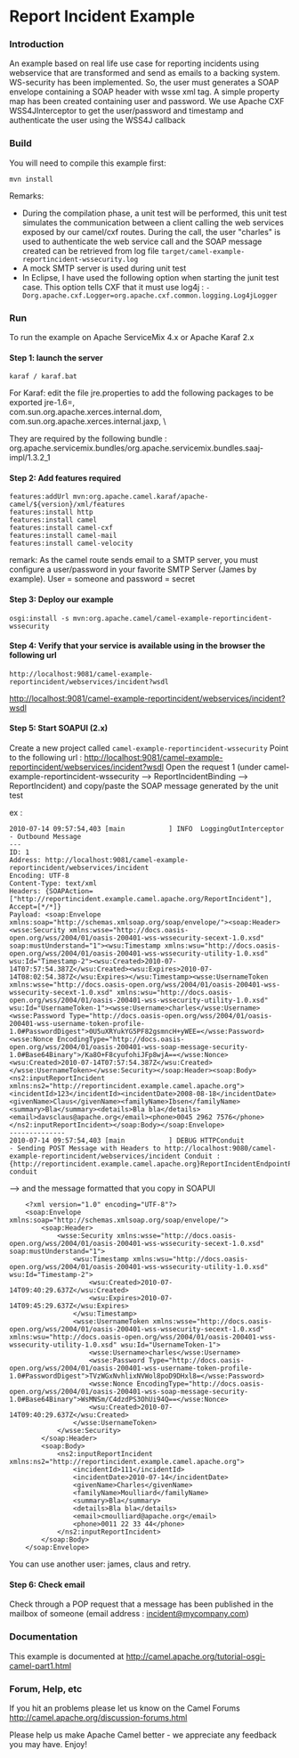 # Report Incident Example

### Introduction

An example based on real life use case for reporting incidents using webservice
that are transformed and send as emails to a backing system. WS-security has been
implemented. So, the user must generates a SOAP envelope containing a SOAP header
with wsse xml tag. A simple property map has been created containing user and password.
We use Apache CXF WSS4JInterceptor to get the user/password and timestamp and authenticate
the user using the WSS4J callback

### Build

You will need to compile this example first:

	mvn install

Remarks:
- During the compilation phase, a unit test will be performed, this unit test simulates the
  communication between a client calling the web services exposed by our camel/cxf routes. During the call,
  the user "charles" is used to authenticate the web service call and the SOAP message created can be
  retrieved from log file `target/camel-example-reportincident-wssecurity.log`
- A mock SMTP server is used during unit test
- In Eclipse, I have used the following option when starting the junit test case. This option tells
  CXF that it must use log4j : `-Dorg.apache.cxf.Logger=org.apache.cxf.common.logging.Log4jLogger`

### Run

To run the example on Apache ServiceMix 4.x or Apache Karaf 2.x

#### Step 1: launch the server

	karaf / karaf.bat
  
  For Karaf: edit the file jre.properties to add the following packages to be exported
  jre-1.6=, \
 com.sun.org.apache.xerces.internal.dom, \
 com.sun.org.apache.xerces.internal.jaxp, \
 
 They are required by the following bundle : org.apache.servicemix.bundles/org.apache.servicemix.bundles.saaj-impl/1.3.2_1
  
#### Step 2: Add features required

	features:addUrl mvn:org.apache.camel.karaf/apache-camel/${version}/xml/features
	features:install http
	features:install camel
	features:install camel-cxf
	features:install camel-mail
	features:install camel-velocity
  
  remark: As the camel route sends email to a SMTP server, you must configure a user/password in your favorite
          SMTP Server (James by example). User = someone and password = secret
  
#### Step 3: Deploy our example

	osgi:install -s mvn:org.apache.camel/camel-example-reportincident-wssecurity
  
#### Step 4: Verify that your service is available using in the browser the following url

	http://localhost:9081/camel-example-reportincident/webservices/incident?wsdl
	
<http://localhost:9081/camel-example-reportincident/webservices/incident?wsdl>

#### Step 5: Start SOAPUI (2.x)
  Create a new project called `camel-example-reportincident-wssecurity`
  Point to the following url : <http://localhost:9081/camel-example-reportincident/webservices/incident?wsdl>
  Open the request 1 (under camel-example-reportincident-wssecurity --> ReportIncidentBinding --> ReportIncident) and copy/paste the SOAP
  message generated by the unit test
  
  ex :
  
	2010-07-14 09:57:54,403 [main           ] INFO  LoggingOutInterceptor          - Outbound Message
	---
	ID: 1
	Address: http://localhost:9081/camel-example-reportincident/webservices/incident
	Encoding: UTF-8
	Content-Type: text/xml
	Headers: {SOAPAction=["http://reportincident.example.camel.apache.org/ReportIncident"], Accept=[*/*]}
	Payload: <soap:Envelope xmlns:soap="http://schemas.xmlsoap.org/soap/envelope/"><soap:Header><wsse:Security xmlns:wsse="http://docs.oasis-open.org/wss/2004/01/oasis-200401-wss-wssecurity-secext-1.0.xsd" soap:mustUnderstand="1"><wsu:Timestamp xmlns:wsu="http://docs.oasis-open.org/wss/2004/01/oasis-200401-wss-wssecurity-utility-1.0.xsd" wsu:Id="Timestamp-2"><wsu:Created>2010-07-14T07:57:54.387Z</wsu:Created><wsu:Expires>2010-07-14T08:02:54.387Z</wsu:Expires></wsu:Timestamp><wsse:UsernameToken xmlns:wsse="http://docs.oasis-open.org/wss/2004/01/oasis-200401-wss-wssecurity-secext-1.0.xsd" xmlns:wsu="http://docs.oasis-open.org/wss/2004/01/oasis-200401-wss-wssecurity-utility-1.0.xsd" wsu:Id="UsernameToken-1"><wsse:Username>charles</wsse:Username><wsse:Password Type="http://docs.oasis-open.org/wss/2004/01/oasis-200401-wss-username-token-profile-1.0#PasswordDigest">0U5uXRYukYG5PF82gsmncH+yWEE=</wsse:Password><wsse:Nonce EncodingType="http://docs.oasis-open.org/wss/2004/01/oasis-200401-wss-soap-message-security-1.0#Base64Binary">/Ka8O+F8cyufohiJFp8wjA==</wsse:Nonce><wsu:Created>2010-07-14T07:57:54.387Z</wsu:Created></wsse:UsernameToken></wsse:Security></soap:Header><soap:Body><ns2:inputReportIncident xmlns:ns2="http://reportincident.example.camel.apache.org"><incidentId>123</incidentId><incidentDate>2008-08-18</incidentDate><givenName>Claus</givenName><familyName>Ibsen</familyName><summary>Bla</summary><details>Bla bla</details><email>davsclaus@apache.org</email><phone>0045 2962 7576</phone></ns2:inputReportIncident></soap:Body></soap:Envelope>
	--------------
	2010-07-14 09:57:54,403 [main           ] DEBUG HTTPConduit                    - Sending POST Message with Headers to http://localhost:9080/camel-example-reportincident/webservices/incident Conduit :{http://reportincident.example.camel.apache.org}ReportIncidentEndpointPort.http-conduit
  
  --> and the message formatted that you copy in SOAPUI
  
		<?xml version="1.0" encoding="UTF-8"?>
		<soap:Envelope xmlns:soap="http://schemas.xmlsoap.org/soap/envelope/">
			<soap:Header>
				<wsse:Security xmlns:wsse="http://docs.oasis-open.org/wss/2004/01/oasis-200401-wss-wssecurity-secext-1.0.xsd" soap:mustUnderstand="1">
					<wsu:Timestamp xmlns:wsu="http://docs.oasis-open.org/wss/2004/01/oasis-200401-wss-wssecurity-utility-1.0.xsd" wsu:Id="Timestamp-2">
						<wsu:Created>2010-07-14T09:40:29.637Z</wsu:Created>
						<wsu:Expires>2010-07-14T09:45:29.637Z</wsu:Expires>
					</wsu:Timestamp>
					<wsse:UsernameToken xmlns:wsse="http://docs.oasis-open.org/wss/2004/01/oasis-200401-wss-wssecurity-secext-1.0.xsd" xmlns:wsu="http://docs.oasis-open.org/wss/2004/01/oasis-200401-wss-wssecurity-utility-1.0.xsd" wsu:Id="UsernameToken-1">
						<wsse:Username>charles</wsse:Username>
						<wsse:Password Type="http://docs.oasis-open.org/wss/2004/01/oasis-200401-wss-username-token-profile-1.0#PasswordDigest">TVzWGxNvhlixNVWol8poD9DHxl8=</wsse:Password>
						<wsse:Nonce EncodingType="http://docs.oasis-open.org/wss/2004/01/oasis-200401-wss-soap-message-security-1.0#Base64Binary">WsMNSm/C4dzdPS3OhUi94Q==</wsse:Nonce>
						<wsu:Created>2010-07-14T09:40:29.637Z</wsu:Created>
					</wsse:UsernameToken>
				</wsse:Security>
			</soap:Header>
			<soap:Body>
				<ns2:inputReportIncident xmlns:ns2="http://reportincident.example.camel.apache.org">
					<incidentId>111</incidentId>
					<incidentDate>2010-07-14</incidentDate>
					<givenName>Charles</givenName>
					<familyName>Moulliard</familyName>
					<summary>Bla</summary>
					<details>Bla bla</details>
					<email>cmoulliard@apache.org</email>
					<phone>0011 22 33 44</phone>
				</ns2:inputReportIncident>
			</soap:Body>
		</soap:Envelope>

  
 You can use another user: james, claus and retry.
 
#### Step 6: Check email
 Check through a POP request that a message has been published in the mailbox of someone (email address : incident@mycompany.com)

### Documentation

This example is documented at
  <http://camel.apache.org/tutorial-osgi-camel-part1.html>

### Forum, Help, etc 

If you hit an problems please let us know on the Camel Forums <http://camel.apache.org/discussion-forums.html>

Please help us make Apache Camel better - we appreciate any feedback you may
have.  Enjoy!
